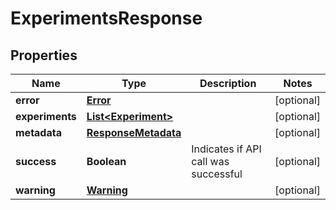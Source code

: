 
# ExperimentsResponse

## Properties
Name | Type | Description | Notes
------------ | ------------- | ------------- | -------------
**error** | [**Error**](Error.md) |  |  [optional]
**experiments** | [**List&lt;Experiment&gt;**](Experiment.md) |  |  [optional]
**metadata** | [**ResponseMetadata**](ResponseMetadata.md) |  |  [optional]
**success** | **Boolean** | Indicates if API call was successful |  [optional]
**warning** | [**Warning**](Warning.md) |  |  [optional]



